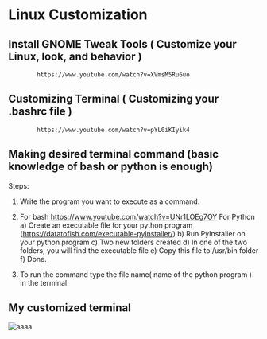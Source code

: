 # Linux Customization 

## Install GNOME Tweak Tools ( Customize your Linux, look, and behavior ) 
            https://www.youtube.com/watch?v=XVmsM5Ru6uo


## Customizing Terminal ( Customizing your .bashrc file )
            https://www.youtube.com/watch?v=pYL0iKIyik4


## Making desired terminal command (basic knowledge of bash or python is enough)
Steps:
 1) Write the program you want to execute as a command.
 2) For bash https://www.youtube.com/watch?v=UNr1LOEg7OY
    For Python
      a) Create an executable file for your python program (https://datatofish.com/executable-pyinstaller/)
      b) Run PyInstaller on your python program
      c) Two new folders created
      d) In one of the two folders, you will find the executable file
      e) Copy this file to /usr/bin folder
      f) Done.
    
  3) To run the command type the file name( name of the python program ) in the terminal 
	
	
## My customized terminal 
![aaaa](https://user-images.githubusercontent.com/68159582/188256260-90eba385-6e01-45e3-b8a3-5fba13686edc.png)
